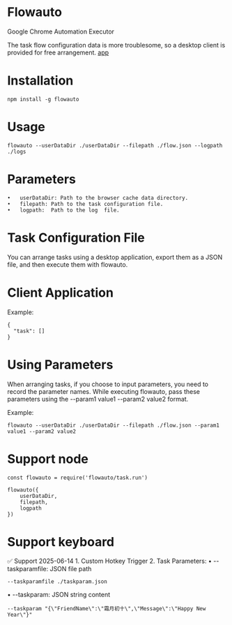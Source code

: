 # Flowauto

Google Chrome Automation Executor

The task flow configuration data is more troublesome, so a desktop client is provided for free arrangement.
[app](https://github.com/WtecHtec/electron-jest/releases)

# Installation

```
npm install -g flowauto
```

# Usage

```
flowauto --userDataDir ./userDataDir --filepath ./flow.json --logpath ./logs
```

# Parameters
	•	userDataDir: Path to the browser cache data directory.
	•	filepath: Path to the task configuration file.
	•	logpath:  Path to the log  file.

# Task Configuration File

You can arrange tasks using a desktop application, export them as a JSON file, and then execute them with flowauto.

# Client Application

Example:

```
{
  "task": []
}
```

# Using Parameters

When arranging tasks, if you choose to input parameters, you need to record the parameter names. While executing flowauto, pass these parameters using the --param1 value1 --param2 value2 format.

Example:

```
flowauto --userDataDir ./userDataDir --filepath ./flow.json --param1 value1 --param2 value2
```

# Support node

```
const flowauto = require('flowauto/task.run')

flowauto({
	userDataDir,
	filepath,
	logpath
})
```

#  Support keyboard

✅ Support 2025-06-14
	1.	Custom Hotkey Trigger
	2.	Task Parameters:
  	•	--taskparamfile: JSON file path
```
--taskparamfile ./taskparam.json 
```
•	--taskparam: JSON string content
```
--taskparam "{\"FriendName\":\"霜月初十\",\"Message\":\"Happy New Year\"}"

```
